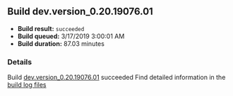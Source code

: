 ## Build dev.version_0.20.19076.01
- **Build result:** `succeeded`
- **Build queued:** 3/17/2019 3:00:01 AM
- **Build duration:** 87.03 minutes
### Details
Build [dev.version_0.20.19076.01](https://winappstudio.visualstudio.com/web/build.aspx?pcguid=a4ef43be-68ce-4195-a619-079b4d9834c2&builduri=vstfs%3a%2f%2f%2fBuild%2fBuild%2f27278) succeeded
Find detailed information in the [build log files](https://uwpctdiags.blob.core.windows.net/buildlogs/dev.version_0.20.19076.01_logs.zip)
